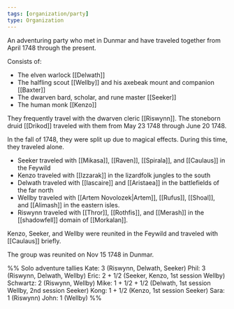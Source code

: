 ```yaml
---
tags: [organization/party]
type: Organization
---
```

An adventuring party who met in Dunmar and have traveled together from April 1748 through the present. 

Consists of:
- The elven warlock [[Delwath]]
- The halfling scout [[Wellby]] and his axebeak mount and companion [[Baxter]]
- The dwarven bard, scholar, and rune master [[Seeker]]
- The human monk [[Kenzo]]

They frequently travel with the dwarven cleric [[Riswynn]]. The stoneborn druid [[Drikod]] traveled with them from May 23 1748 through June 20 1748. 

In the fall of 1748, they were split up due to magical effects. During this time, they traveled alone.

- Seeker traveled with [[Mikasa]], [[Raven]], [[Spirala]], and [[Caulaus]] in the Feywild
- Kenzo traveled with [[Izzarak]] in the lizardfolk jungles to the south
- Delwath traveled with [[Iascaire]] and [[Aristaea]] in the battlefields of the far north
- Wellby traveled with [[Artem Novolozek|Artem]], [[Rufus]], [[Shoal]], and [[Alimash]] in the eastern isles. 
- Riswynn traveled with [[Thror]], [[Rothfis]], and [[Merash]] in the [[shadowfell]] domain of [[Morkalan]].

Kenzo, Seeker, and Wellby were reunited in the Feywild and traveled with [[Caulaus]] briefly.

The group was reunited on Nov 15 1748 in Dunmar. 

%%
Solo adventure tallies
Kate: 3  (Riswynn, Delwath, Seeker)
Phil: 3 (Riswynn, Delwath, Wellby)
Eric: 2 + 1/2  (Seeker, Kenzo, 1st session Wellby)
Schwartz: 2 (Riswynn, Wellby)
Mike: 1 + 1/2 + 1/2  (Delwath, 1st session Wellby, 2nd session Seeker)
Kong: 1 + 1/2 (Kenzo, 1st session Seeker)
Sara: 1 (Riswynn)
John: 1 (Wellby)
%%